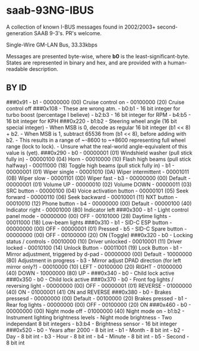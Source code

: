 # saab-93NG-IBUS
A collection of known I-BUS messages found in 2002/2003+ second-generation SAAB 9-3's. PR's welcome.

Single-Wire GM-LAN Bus, 33.33kbps

Messages are presented byte-wise, where **b0** is the least-significant-byte.
States are represented in binary and hex, and are provided with a human-readable description.

## BY ID
###0x91
    - b1
        - 00000000 (00) Cruise control on
        - 00100000 (20) Cruise control off
###0x108
    - These are wrong atm.
    - b0:b1
        - 16 bit integer for turbo boost (percentage I believe)
    - b2:b3
        - 16 bit integer for RPM
    - b4:b5
        - 16 bit integer for KPH
###0x220
    - b1:b2
        - Steering wheel angle (16 bit special integer)
        - When MSB is 0, decode as regular 16 bit integer (b1 << 8) + b2.
        - When MSB is 1, subtract 65536 from (b1 << 8), before adding with b2.
        - This results in a range of ~-8600 to ~+8600 representing full wheel range (lock to lock).
        - Unsure what the real-world angle-equivalent of this value is (yet).
###0x290
    - b0
        - 00000001 (01) Windshield washer (pull stick fully in)
        - 00000100 (04) Horn
        - 00010000 (10) Flash high beams (pull stick halfway)
        - 00011000 (18) Toggle high beams (pull stick fully in)
    - b1
        - 00000001 (01) Wiper single
        - 00001010 (0A) Wiper intermittent
        - 00001011 (0B) Wiper slow
        - 00001101 (0D) Wiper fast
    - b3
        - 00000000 (00) Default
        - 00000001 (01) Volume UP
        - 00000010 (02) Volume DOWN
        - 00000011 (03) SRC button
        - 00000100 (04) Voice activation button
        - 00000101 (05) Seek forward
        - 00000110 (06) Seek backward
        - 00010001 (11) NXT button
        - 00010010 (12) Phone button
    - b4
        - 00000000 (00) Default
        - 00000100 (40) Indicator right
        - 00001000 (80) Indicator left
###0x300
    - b1
        - Light control panel mode
        - 00000000 (00) OFF
        - 00101000 (28) Daytime lights
        - 00011000 (18) Low-beam lights
###0x310
    - b1
        - SID-C ESP button
        - 00000000 (00) OFF
        - 00000001 (01) Pressed
    - b5
        - SID-C Spare button
        - 00000000 (00) OFF
        - 00100000 (20) ON (Toggle)
###0x320
    - b0
        - Locking status / controls 
        - 00010000 (10) Driver unlocked
        - 00010001 (11) Driver locked
        - 00010100 (14) Unlock Button
        - 00011001 (19) Lock Button
    - b1
        - Mirror adjustment, triggered by d-pad
        - 00000000 (00) Default
        - 10000000 (80) Adjustment in progress
    - b3
        - Mirror adjust DPAD direction (for left mirror only?)
        - 00010000 (10) LEFT
        - 00100000 (20) RIGHT
        - 01000000 (40) DOWN
        - 10000000 (80) UP
    - 
###0x340
    - b0
        - Child lock active
###0x350
    - b0
        - Child lock active
###0x370
    - b0
        - Front fog lights / reversing light
        - 00000000 (00) OFF
        - 00000001 (01) REVERSE
        - 01000000 (40) ON
        - 01000001 (41) ON and REVERSE
###0x380
    - b0
        - Brakes pressesd
        - 00000000 (00) Default
        - 00100000 (20) Brakes pressed
    - b1
        - Rear fog lights
        - 00000000 (00) OFF
        - 00100000 (20) ON
###0x460
    - b0
        - 00000000 (00) Night mode off
        - 01000000 (40) Night mode on
    - b1:b2
        - Instrument lighting brightness levels 
        - Night mode brightness
        - Two independant 8 bit integers
    - b3:b4
        - Brightness sensor
        - 16 bit integer
###0x520
    - b0
        - Years after 2000
        - 8 bit int
    - b1
        - Month
        - 8 bit int
    - b2
        - Day
        - 8 bit int
    - b3
        - Hour
        - 8 bit int
    - b4
        - Minute
        - 8 bit int
    - b5
        - Second
        - 8 bit int
